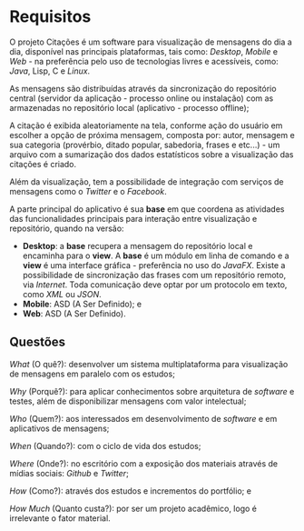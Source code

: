 # Requisitos #

O projeto Citações é um software para visualização de mensagens do dia a dia, disponível nas principais plataformas, tais como: *Desktop*, *Mobile* e *Web* - na preferência pelo uso de tecnologias livres e acessíveis, como: *Java*, Lisp, C e *Linux*.

As mensagens são distribuídas através da sincronização do repositório central (servidor da aplicação - processo online ou instalação) com as armazenadas no repositório local (aplicativo - processo offline);

A citação é exibida aleatoriamente na tela, conforme ação do usuário em escolher a opção de próxima mensagem, composta por: autor, mensagem e sua categoria (provérbio, ditado popular, sabedoria, frases e etc...) - um arquivo com a sumarização dos dados estatísticos sobre a visualização das citações é criado.

Além da visualização, tem a possibilidade de integração com serviços de mensagens como o *Twitter* e o *Facebook*.

A parte principal do aplicativo é sua **base** em que coordena as atividades das funcionalidades principais para interação entre visualização e repositório, quando na versão:

- **Desktop**: a **base** recupera a mensagem do repositório local e encaminha para o **view**. A **base** é um módulo em linha de comando e a **view** é uma interface gráfica - preferência no uso do *JavaFX*. Existe a possibilidade de sincronização das frases com um repositório remoto, via *Internet*. Toda comunicação deve optar por um protocolo em texto, como *XML* ou *JSON*.
- **Mobile**: ASD (A Ser Definido); e
- **Web**: ASD (A Ser Definido).

## Questões ##

*What* (O quê?): desenvolver um sistema multiplataforma para visualização de mensagens em paralelo com os estudos;

*Why* (Porquê?): para aplicar conhecimentos sobre arquitetura de *software* e testes, além de disponibilizar mensagens com valor intelectual;

*Who* (Quem?): aos interessados em desenvolvimento de *software* e em aplicativos de mensagens;

*When* (Quando?): com o ciclo de vida dos estudos;

*Where* (Onde?): no escritório com a exposição dos materiais através de mídias sociais: *Github* e *Twitter*;

*How* (Como?): através dos estudos e incrementos do portfólio; e

*How Much* (Quanto custa?): por ser um projeto acadêmico, logo é irrelevante o fator material.
